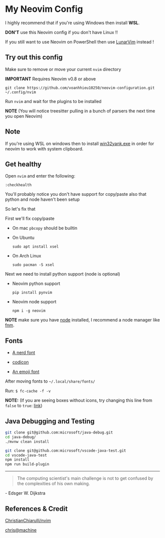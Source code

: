 # My Neovim Config

I highly recommend that if you're using Windows then install **WSL**. 

**DON'T** use this Neovim config if you don't have Linux !!

If you still want to use Neovim on PowerShell then use [LunarVim](https://github.com/LunarVim/LunarVim) instead !


## Try out this config

Make sure to remove or move your current `nvim` directory

**IMPORTANT** Requires Neovim v0.8 or above
```
git clone https://github.com/voanhhieu10250/neovim-configuration.git ~/.config/nvim
```

Run `nvim` and wait for the plugins to be installed 

**NOTE** (You will notice treesitter pulling in a bunch of parsers the next time you open Neovim) 


## Note

If you're using WSL on windows then to install [win32yank.exe](https://github.com/neovim/neovim/wiki/FAQ#how-to-use-the-windows-clipboard-from-wsl:~:text=If%20Neovim%20is%20only%20installed%20within%20our%20WSL%20distribution%2C%20we%20can%20just%20install%20win32yank.exe%20manually%3A) in order for neovim to work with system clipboard.


## Get healthy

Open `nvim` and enter the following:

```
:checkhealth
```

You'll probably notice you don't have support for copy/paste also that python and node haven't been setup

So let's fix that

First we'll fix copy/paste

- On mac `pbcopy` should be builtin

- On Ubuntu

  ```
  sudo apt install xsel
  ```

- On Arch Linux

  ```
  sudo pacman -S xsel
  ```

Next we need to install python support (node is optional)

- Neovim python support

  ```
  pip install pynvim
  ```

- Neovim node support

  ```
  npm i -g neovim
  ```

**NOTE** make sure you have [node](https://nodejs.org/en/) installed, I recommend a node manager like [fnm](https://github.com/Schniz/fnm).

## Fonts

- [A nerd font](https://github.com/ryanoasis/nerd-fonts)

- [codicon](https://github.com/microsoft/vscode-codicons/raw/main/dist/codicon.ttf)
- [An emoji font](https://github.com/googlefonts/noto-emoji/blob/main/fonts/NotoColorEmoji.ttf)

After moving fonts to `~/.local/share/fonts/`

Run: `$ fc-cache -f -v`

**NOTE:** (If you are seeing boxes without icons, try changing this line from `false` to `true`: [link](https://github.com/ChristianChiarulli/nvim/blob/ac41efa237caf3a498077df19a3f31ca4b35caf3/lua/user/icons.lua#L5))

## Java Debugging and Testing

```sh
git clone git@github.com:microsoft/java-debug.git
cd java-debug/
./mvnw clean install
```

```sh
git clone git@github.com:microsoft/vscode-java-test.git
cd vscode-java-test
npm install
npm run build-plugin
```
---

> The computing scientist's main challenge is not to get confused by the complexities of his own making. 

\- Edsger W. Dijkstra


## References & Credit

[ChristianChiarulli/nvim](https://github.com/ChristianChiarulli/nvim)

[chris@machine](https://www.youtube.com/c/ChrisAtMachine)
